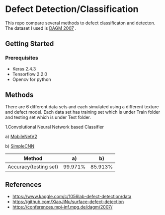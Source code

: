 # Defect Detection/Classification
This repo compare several methods to defect classificaton and detecton. The dataset I used is [DAGM 2007](https://conferences.mpi-inf.mpg.de/dagm/2007/prizes.html) . 


## Getting Started

### Prerequisites
* Keras 2.4.3
* Tensorflow 2.2.0
* Opencv for python


## Methods
There are 6 different data sets and each simulated using a different texture and defect model. Each data set has training set which is under Train folder and testing set which is under Test folder. 

1.Convolutional Neural Network based Classifier

a) [MobileNetV2](https://github.com/cvipdnn/defect_detection/tree/master/cnn/mobilenetv2)

b) [SimpleCNN](https://github.com/cvipdnn/defect_detection/tree/master/cnn/simplecnn) 


Method | a) | b) 
--- | --- | ---
Accuracy(testing set) | 99.971% | 85.913%




## References
* https://www.kaggle.com/c/1056lab-defect-detection/data
* https://github.com/XiaoJiNu/surface-defect-detection
* https://conferences.mpi-inf.mpg.de/dagm/2007/

